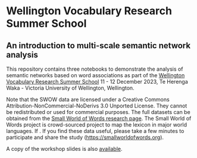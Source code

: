 

# Wellington Vocabulary Research Summer School


## An introduction to multi-scale semantic network analysis

This repository contains three notebooks to demonstrate the analysis of semantic networks based on word associations as part of the [Wellington Vocabulary Research Summer School](https://vocabatvic.weebly.com/summer-school.html) 11 - 12 December 2023, Te Herenga Waka - Victoria University of Wellington,  Wellington.

Note that the SWOW data are licensed under a Creative Commons Attribution-NonCommercial-NoDerivs 3.0 Unported License. They cannot be redistributed or used for commercial purposes. The full datasets can be obtained from the [Small World of Words research page](https://smallworldofwords.org/en/project/research).
The Small World of Words project is crowd-sourced project to map the lexicon in major world languages. If . If you find these data useful, please take a few minutes to participate and share the study (https://smallworldofwords.org).



A copy of the workshop slides is also [available](./presentation/MultiscaleSemanticNetworksDeDeyne2023.pdf).